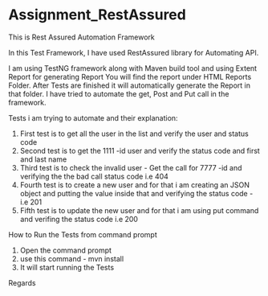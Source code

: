 # Assignment_RestAssured
This is Rest Assured Automation Framework 

In this Test Framework, I have used RestAssured library for Automating API.

I am using TestNG framework along with Maven build tool and using Extent Report for generating Report You will find the report under HTML Reports Folder.
After Tests are finished it will automatically generate the Report in that folder. I have tried to automate the get, Post and Put call in the framework.

Tests i am trying to automate and their explanation:

1. First test is to get all the user in the list and verify the user and status code 
2. Second test is to get the 1111 -id user and verify the status code and first and last name
3. Third test is to check the invalid user - Get the call for 7777 -id and verifying the the bad call status code i.e 404
4. Fourth test is to create a new user and for that i am creating an JSON object and putting the value inside that and verifying the status code - i.e 201
5. Fifth test is to update the new user and for that i am using put command and verifing the status code i.e 200
 
How to Run the Tests from command prompt
1. Open the command prompt
2. use this command - mvn install
3. It will start running the Tests

Regards
